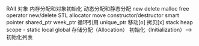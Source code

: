 RAII
对象
内存分配和对象初始化
动态分配和静态分配
new delete
malloc free
operator new/delete
STL allocator
move
constructor/destructor
smart pointer
shared_ptr
week_ptr 循环引用
unique_ptr 移动[o] 拷贝[x]
stack heap
scope - static local global
存储分配（Allocation）
初始化（Initialization）--> 初始化列表